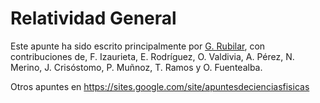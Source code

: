 Relatividad General
===============

Este apunte ha sido escrito principalmente por [G. Rubilar](https://google.com/+GuillermoRubilar), con contribuciones de, F. Izaurieta, E. Rodríguez, O. Valdivia, A. Pérez, N. Merino, J. Crisóstomo, P. Muñnoz, T. Ramos y O. Fuentealba.

Otros apuntes en https://sites.google.com/site/apuntesdecienciasfisicas


